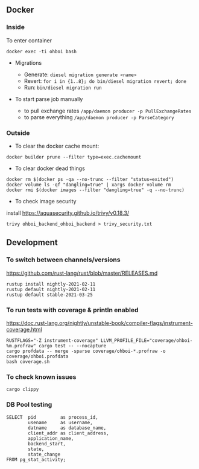 ## Docker

### Inside

To enter container
```
docker exec -ti ohboi bash
```

- Migrations
    - Generate: `diesel migration generate <name>`
    - Revert: `for i in {1..8}; do bin/diesel migration revert; done`
    - Run: `bin/diesel migration run`

- To start parse job manually
    - to pull exchange rates `/app/daemon producer -p PullExchangeRates`
    - to parse everything `/app/daemon producer -p ParseCategory`

### Outside

- To clear the docker cache mount:

```
docker builder prune --filter type=exec.cachemount
```

- To clear docker dead things

```
docker rm $(docker ps -qa --no-trunc --filter "status=exited")
docker volume ls -qf "dangling=true" | xargs docker volume rm
docker rmi $(docker images --filter "dangling=true" -q --no-trunc)
```

- To check image security

install https://aquasecurity.github.io/trivy/v0.18.3/

```
trivy ohboi_backend_ohboi_backend > trivy_security.txt
```

## Development

### To switch between channels/versions

https://github.com/rust-lang/rust/blob/master/RELEASES.md

```
rustup install nightly-2021-02-11
rustup default nightly-2021-02-11
rustup default stable-2021-03-25
```

### To run tests with coverage & println enabled

https://doc.rust-lang.org/nightly/unstable-book/compiler-flags/instrument-coverage.html

```
RUSTFLAGS="-Z instrument-coverage" LLVM_PROFILE_FILE="coverage/ohboi-%m.profraw" cargo test -- --nocapture
cargo profdata -- merge -sparse coverage/ohboi-*.profraw -o coverage/ohboi.profdata
bash coverage.sh 
```

### To check known issues

```
cargo clippy
```

### DB Pool testing

```
SELECT  pid         as process_id,
        usename     as username,
        datname     as database_name,
        client_addr as client_address,
        application_name,
        backend_start,
        state,
        state_change
FROM pg_stat_activity;
```